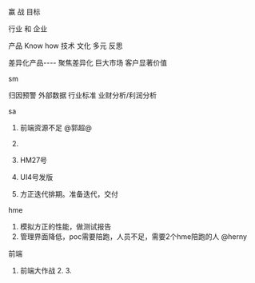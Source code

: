 
赢
战
目标

行业 和 企业

产品
Know how
技术
文化 多元 反思



差异化产品---- 聚焦差异化
巨大市场
客户显著价值



sm

归因预警
外部数据
行业标准
业财分析/利润分析

sa





1. 前端资源不足 @郭超@

2.  
3. HM27号
4. UI4号发版
5. 方正迭代排期。准备迭代，交付


hme
1. 模拟方正的性能，做测试报告
2. 管理界面降低，poc需要陪跑，人员不足，需要2个hme陪跑的人 @herny

前端
1. 前端大作战
   2. 
   3.
   










